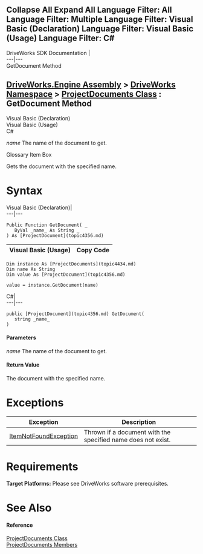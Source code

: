 Collapse All Expand All Language Filter: All  Language Filter: Multiple  Language Filter: Visual Basic (Declaration) Language Filter: Visual Basic (Usage) Language Filter: C#  
---  
DriveWorks SDK Documentation  |   
---|---  
GetDocument Method   
  
[DriveWorks.Engine Assembly](topic2156.md) > [DriveWorks Namespace](topic2159.md) > [ProjectDocuments Class](topic4434.md) : GetDocument Method  
---  
  
Visual Basic (Declaration)    
Visual Basic (Usage)    
C# 

_name_
    The name of the document to get.

Glossary Item Box

Gets the document with the specified name. 

# Syntax

Visual Basic (Declaration)|   
---|---  
      
    
    Public Function GetDocument( _
       ByVal _name_ As String _
    ) As [ProjectDocument](topic4356.md)  
  
Visual Basic (Usage)| Copy Code  
---|---  
      
    
    Dim instance As [ProjectDocuments](topic4434.md)
    Dim name As String
    Dim value As [ProjectDocument](topic4356.md)
     
    value = instance.GetDocument(name)  
  
C#|   
---|---  
      
    
    public [ProjectDocument](topic4356.md) GetDocument( 
       string _name_
    )  
  
#### Parameters

 _name_
    The name of the document to get.

#### Return Value

The document with the specified name.

# Exceptions

Exception| Description  
---|---  
[ItemNotFoundException](topic3571.md)| Thrown if a document with the specified name does not exist.  
  
# Requirements

**Target Platforms:** Please see DriveWorks software prerequisites.

# See Also

#### Reference

[ProjectDocuments Class](topic4434.md)   
[ProjectDocuments Members](topic4435.md)


